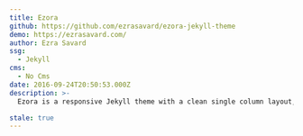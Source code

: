 ```yaml
---
title: Ezora
github: https://github.com/ezrasavard/ezora-jekyll-theme
demo: https://ezrasavard.com/
author: Ezra Savard
ssg:
  - Jekyll
cms:
  - No Cms
date: 2016-09-24T20:50:53.000Z
description: >-
  Ezora is a responsive Jekyll theme with a clean single column layout, nifty text overlays for images and a mobile friendly navigation bar.

stale: true
---
```

